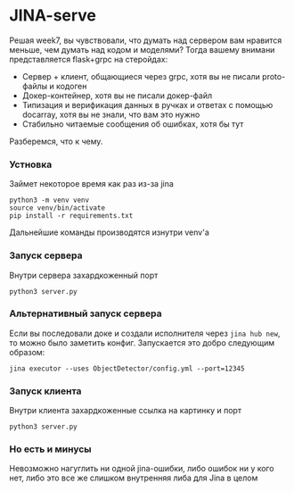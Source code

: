 # JINA-serve
Решая week7, вы чувствовали, что думать над сервером вам нравится меньше, чем думать над кодом и моделями? Тогда вашему внимани представляется flask+grpc на стеройдах:
- Сервер + клиент, общающиеся через grpc, хотя вы не писали proto-файлы и кодоген
- Докер-контейнер, хотя вы не писали докер-файл
- Типизация и верификация данных в ручках и ответах с помощью docarray, хотя вы не знали, что вам это нужно
- Стабильно читаемые сообщения об ошибках, хотя бы тут

Разберемся, что к чему.

### Устновка 
Займет некоторое время как раз из-за jina
```
python3 -m venv venv
source venv/bin/activate
pip install -r requirements.txt
```
Дальнейшие команды производятся изнутри venv'а

### Запуск сервера
Внутри сервера захардкоженный порт
```
python3 server.py
```

### Альтернативный запуск сервера
Если вы последовали доке и создали исполнителя через `jina hub new`, то можно было заметить конфиг. Запускается это добро следующим образом:
```
jina executor --uses ObjectDetector/config.yml --port=12345
```

### Запуск клиента
Внутри клиента захардкоженные ссылка на картинку и порт
```
python3 server.py
```

### Но есть и минусы
Невозможно нагуглить ни одной jina-ошибки, либо ошибок ни у кого нет, либо это все же слишком внутренняя либа для Jina в целом